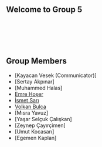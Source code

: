 ## Welcome to Group 5
<br></br>
<br></br>
## Group Members
* [Kayacan Vesek (Communicator)]
* [Sertay Akpınar]
* [Muhammed Halas]
* [Emre Hoşer](https://github.com/bounswe/bounswe2020group5/wiki/Emre-Hoser)
* [İsmet Sarı](https://github.com/bounswe/bounswe2020group5/wiki/sarismet)
* [Volkan Bulca](https://github.com/bounswe/bounswe2020group5/wiki/Volkan-Bulca)
* [Mısra Yavuz]
* [Yaşar Selçuk Çalışkan]
* [Zeynep Çayırçimen]
* [Umut Kocasarı]
* [Egemen Kaplan]
